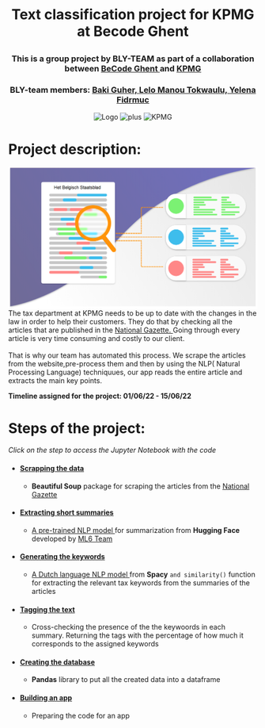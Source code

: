 <h1> <p align="center">Text classification project for KPMG at Becode Ghent  </p> </h1>
<h3> <p align="center">This is a group project by BLY-TEAM as part of a collaboration between <a href="https://github.com/becodeorg"><strong>BeCode Ghent </strong></a> and <a href="https://www.linkedin.com/company/kpmg-belgium/?originalSubdomain=be"<strong>KPMG</strong></a>
 </p> </h3>
<h3> <p align="center">BLY-team members: <a href="https://github.com/bakiguher">  Baki Guher, <a href="https://github.com/lelotok"> Lelo Manou Tokwaulu, <a href="https://github.com/Len-Fid"> Yelena Fidrmuc </a></p> </h3>

<p align = "center">
  <img src="https://becode.org/app/uploads/2021/06/logo-becode.png" alt="Logo" width="200" height="200"/>
  <img src="https://upload.wikimedia.org/wikipedia/commons/thumb/9/9e/Plus_symbol.svg/1200px-Plus_symbol.svg.png" alt="plus" width="200" height="200"/>
  <img src="https://www.epra.com/application/files/7316/3162/2252/KPMG-logo.png" alt="KPMG" width="200" height="200"/></p>

 
# Project description: 
<img src="https://github.com/lelotok/KPMG_project/blob/Lena/assets/Text-Classification-using-Deep-Learning-1.png" align="right" width="550px"/>
The tax department at KPMG needs to be up to date with the changes in the law in order to help their customers. They do that by checking all the articles that are published in the <a href="https://www.ejustice.just.fgov.be/cgi/welcome.pl"> National Gazette. </a> Going through every article is very time consuming and costly to our client. <br><br>
That is why our team has automated this process. We scrape the articles from the website,pre-process them and then by using the NLP( Natural Processing Language) techniquues, our app reads the entire article and extracts the main key points.<br clear="right"/>
 
 **Timeline assigned for the project:
 01/06/22 - 15/06/22**
 
 # Steps of the project: 
 *Click on the step to access the Jupyter Notebook with the code*
 * #### <a href="https://github.com/lelotok/KPMG_project/blob/baki/01_scrape.ipynb"> Scrapping the data </a>   
    * **Beautiful Soup** package for scraping the articles from the <a href="https://www.ejustice.just.fgov.be/cgi/welcome.pl"> National Gazette <a>
 * #### <a href="https://github.com/lelotok/KPMG_project/blob/baki/02_summary.ipynb"> Extracting short summaries </a>
    * <a href="https://huggingface.co/ml6team/mbart-large-cc25-cnn-dailymail-nl-finetune"> A pre-trained NLP model </a> for summarization from **Hugging Face** developed by <a href="https://huggingface.co/ml6team"> ML6 Team </a>
 * #### <a href="https://github.com/lelotok/KPMG_project/blob/baki/03_keywords.ipynb"> Generating the keywords </a>
    * <a href="https://spacy.io/models/nl#nl_core_news_lg"> A Dutch language NLP model </a> from **Spacy** ```and similarity()``` function for extracting the relevant tax keywords from the summaries of the articles 
 * #### <a href="https://github.com/lelotok/KPMG_project/blob/baki/04_tagging.ipynb"> Tagging the text </a>
    * Cross-checking the presence of the the keywoords in each summary. Returning the tags with the percentage of how much it corresponds to the assigned keywords 
 * #### <a href="https://github.com/lelotok/KPMG_project/blob/baki/05_forsql.ipynb"> Creating the database </a>
    * **Pandas** library to put all the created data into a dataframe
 * #### <a href="https://github.com/lelotok/KPMG_project/blob/baki/06_app.ipynb"> Building an app </a>
    * Preparing the code for an app
 
 

